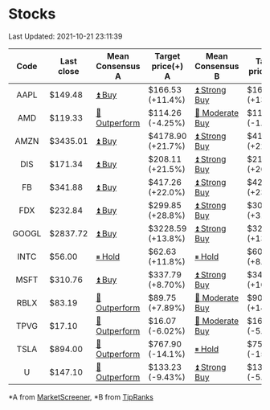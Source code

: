 # Stocks
Last Updated: 2021-10-21 23:11:39

|Code|Last close|Mean Consensus A|Target price(+) A|Mean Consensus B|Target price(+) B|
|:--:|-|-|-|-|-|
|AAPL|$149.48|[⏫ Buy](https://m.marketscreener.com/quote/stock/-4849/)|$166.53 (+11.4%)|[⏫ Strong Buy](https://www.tipranks.com/stocks/aapl/forecast)|$169.64 (+13.65%)|
|AMD|$119.33|[🔼 Outperform](https://m.marketscreener.com/quote/stock/-19475876/)|$114.26 (-4.25%)|[🔼 Moderate Buy](https://www.tipranks.com/stocks/amd/forecast)|$116.00 (-1.81%)|
|AMZN|$3435.01|[⏫ Buy](https://m.marketscreener.com/quote/stock/-12864605/)|$4178.90 (+21.7%)|[⏫ Strong Buy](https://www.tipranks.com/stocks/amzn/forecast)|$4196.80 (+22.10%)|
|DIS|$171.34|[⏫ Buy](https://m.marketscreener.com/quote/stock/-4842/)|$208.11 (+21.5%)|[⏫ Strong Buy](https://www.tipranks.com/stocks/dis/forecast)|$215.06 (+26.10%)|
|FB|$341.88|[⏫ Buy](https://m.marketscreener.com/quote/stock/-10547141/)|$417.26 (+22.0%)|[⏫ Strong Buy](https://www.tipranks.com/stocks/fb/forecast)|$422.88 (+23.69%)|
|FDX|$232.84|[⏫ Buy](https://m.marketscreener.com/quote/stock/-12585/)|$299.85 (+28.8%)|[⏫ Strong Buy](https://www.tipranks.com/stocks/fdx/forecast)|$304.65 (+31.71%)|
|GOOGL|$2837.72|[⏫ Buy](https://m.marketscreener.com/quote/stock/-24203373/)|$3228.59 (+13.8%)|[⏫ Strong Buy](https://www.tipranks.com/stocks/googl/forecast)|$3209.24 (+13.19%)|
|INTC|$56.00|[⏸ Hold](https://m.marketscreener.com/quote/stock/-4829/)|$62.63 (+11.8%)|[⏸ Hold](https://www.tipranks.com/stocks/intc/forecast)|$60.24 (+8.80%)|
|MSFT|$310.76|[⏫ Buy](https://m.marketscreener.com/quote/stock/-4835/)|$337.79 (+8.70%)|[⏫ Strong Buy](https://www.tipranks.com/stocks/msft/forecast)|$340.65 (+10.81%)|
|RBLX|$83.19|[🔼 Outperform](https://m.marketscreener.com/quote/stock/-117793644/)|$89.75 (+7.89%)|[🔼 Moderate Buy](https://www.tipranks.com/stocks/rblx/forecast)|$90.00 (+14.53%)|
|TPVG|$17.10|[🔼 Outperform](https://m.marketscreener.com/quote/stock/-15933327/)|$16.07 (-6.02%)|[🔼 Moderate Buy](https://www.tipranks.com/stocks/tpvg/forecast)|$16.15 (-5.50%)|
|TSLA|$894.00|[🔼 Outperform](https://m.marketscreener.com/quote/stock/-6344549/)|$767.90 (-14.1%)|[⏸ Hold](https://www.tipranks.com/stocks/tsla/forecast)|$756.25 (-15.41%)|
|U|$147.10|[🔼 Outperform](https://m.marketscreener.com/quote/stock/-112492634/)|$133.23 (-9.43%)|[⏫ Strong Buy](https://www.tipranks.com/stocks/u/forecast)|$138.80 (-5.21%)|


*A from [MarketScreener](https://www.marketscreener.com), *B from [TipRanks](https://www.tipranks.com)
